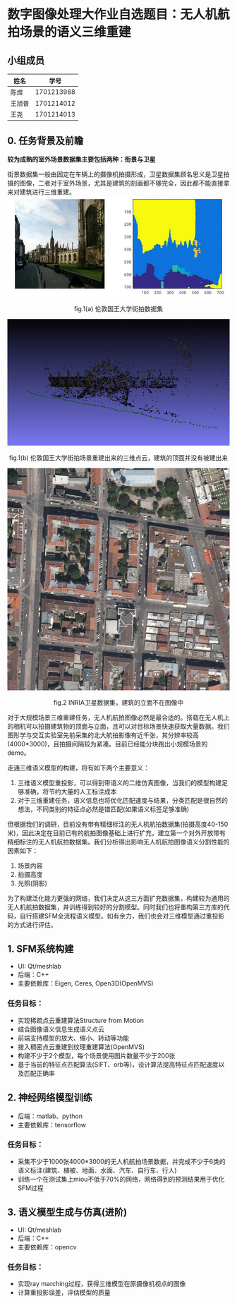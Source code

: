 # 数字图像处理大作业自选题目：无人机航拍场景的语义三维重建

## 小组成员
|姓名|学号|
|------|---|
| 陈煜 |1701213988|
|王旭普|1701214012|
| 王尧 |1701214013|

## 0. 任务背景及前瞻
**较为成熟的室外场景数据集主要包括两种：街景与卫星**

街景数据集一般由固定在车辆上的摄像机拍摄形成，卫星数据集顾名思义是卫星拍摄的图像，二者对于室外场景，尤其是建筑的刻画都不够完全，因此都不能直接拿来对建筑进行三维重建。
![](kingscollege-semantic.png)
<div style="text-align:center">fig.1(a) 伦敦国王大学街拍数据集</div>

![](kingscollege.png)
<div style="text-align:center">fig.1(b) 伦敦国王大学街拍场景重建出来的三维点云，建筑的顶面并没有被建出来</div>

![inria aerial](vie1.jpg)
<div style="text-align:center">fig.2 INRIA卫星数据集，建筑的立面不在图像中</div>

对于大规模场景三维重建任务，无人机航拍图像必然是最合适的。搭载在无人机上的相机可以拍摄建筑物的顶面与立面，且可以对目标场景快速获取大量数据。我们图形学与交互实验室先前采集的北大航拍影像有近千张，其分辨率较高(4000*3000)，且拍摄间隔较为紧凑。目前已经能分块跑出小规模场景的demo。

走通三维语义模型的构建，将有如下两个主要意义：
1. 三维语义模型重投影，可以得到带语义的二维仿真图像，当我们的模型构建足够准确，将节约大量的人工标注成本
2. 对于三维重建任务，语义信息也将优化匹配速度与结果，分类匹配是很自然的想法，不同类别的特征点必然是错匹配(如果语义标签足够准确)

但根据我们的调研，目前没有带有精细标注的无人机航拍数据集(拍摄高度40-150米)，因此决定在目前已有的航拍图像基础上进行扩充，建立第一个对外开放带有精细标注的无人机航拍数据集。我们分析得出影响无人机航拍图像语义分割性能的因素如下：
1. 场景内容
2. 拍摄高度
3. 光照(阴影)

为了构建泛化能力更强的网络，我们决定从这三方面扩充数据集，构建较为通用的无人机航拍数据集，并训练得到较好的分割模型。同时我们也将重构第三方库的代码，自行搭建SFM全流程语义模型。如有余力，我们也会对三维模型通过重投影的方式进行评估。

## 1. SFM系统构建
- UI: Qt/meshlab
- 后端：C++
- 主要依赖库：Eigen, Ceres, Open3D(OpenMVS)

### 任务目标：
- 实现稀疏点云重建算法Structure from Motion
- 结合图像语义信息生成语义点云
- 前端支持模型的放大、缩小、转动等功能
- 接入稠密点云重建到纹理重建算法(OpenMVS)
- 构建不少于2个模型，每个场景使用图片数量不少于200张
- 基于当前的特征点匹配算法(SIFT、orb等)，设计算法提高特征点匹配速度以及匹配正确率

## 2. 神经网络模型训练
- 后端：matlab、python
- 主要依赖库：tensorflow

### 任务目标：
- 采集不少于1000张4000*3000的无人机航拍场景数据，并完成不少于6类的语义标注(建筑、植被、地面、水面、汽车、自行车、行人)
- 训练一个在测试集上miou不低于70%的网络，网络得到的预测结果用于优化SFM过程

## 3. 语义模型生成与仿真(进阶)
- UI: Qt/meshlab
- 后端：C++
- 主要依赖库：opencv

### 任务目标：
- 实现ray marching过程，获得三维模型在原摄像机视点的图像
- 计算重投影误差，评估模型的质量
